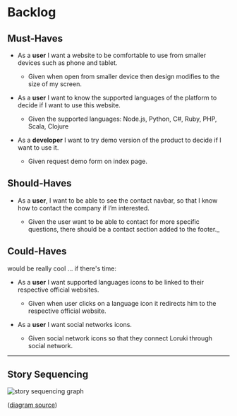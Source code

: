 
# Backlog

## Must-Haves

- As a **user** I want a website to be comfortable to use from smaller devices such as phone and tablet.

  - Given when open from smaller device then design modifies to the size of my screen.

- As a **user** I want to know the supported languages of the platform to decide if I want to use this website.

  - Given the supported languages: Node.js, Python, C#, Ruby, PHP, Scala, Clojure
  
- As a **developer** I want to try demo version of the product to decide if I want to use it.

  - Given request demo form on index page.

## Should-Haves

- As a **user**, I want to be able to see the contact navbar, so that I know how to contact the company if I’m interested.

  - Given the user want to be able to contact for more specific questions, there should be a contact section added to the footer._

<!--
will complete the user experience, but are not necessary:

- **user story name**: As a [type of user] I want to [do something] so that [I achieve some goal]
  - Given [context] when [a specific action is performed] then [a set of consequences should occur]
  - ...
- **user story name**: As a [type of user] I want to [do something] so that [I achieve some goal]
  - Given [context] when [a specific action is performed] then [a set of consequences should occur]
  - ...
- ...
-->

## Could-Haves

would be really cool ... if there's time:

- As a **user** I want supported languages icons to be linked to their respective official websites.

  - Given when user clicks on a language icon it redirects him to the respective official website.

- As a **user** I want social networks icons.

  - Given social network icons so that they connect Loruki through social network.

<!--**user story name**: As a [type of user] I want to [do something] so that [I achieve some goal]
  - Given [context] when [a specific action is performed] then [a set of consequences should occur]
  - ...
- **user story name**: As a [type of user] I want to [do something] so that [I achieve some goal]
  - Given [context] when [a specific action is performed] then [a set of consequences should occur]
  - ...
- ...
-->

---

## Story Sequencing

![story sequencing graph](https://github.com/HackYourFutureBelgium/incremental-development/blob/master/planning-and-collaborating/example-all-about-trees/planning/story-sequencing-graph.svg)

([diagram source](https://excalidraw.com/#json=5492536709742592,eehelCbxb4yj2n5D3cTn1g))

